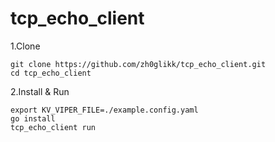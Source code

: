# tcp_echo_client

1.Clone
```
git clone https://github.com/zh0glikk/tcp_echo_client.git
cd tcp_echo_client
```

2.Install & Run
```
export KV_VIPER_FILE=./example.config.yaml
go install
tcp_echo_client run
```
